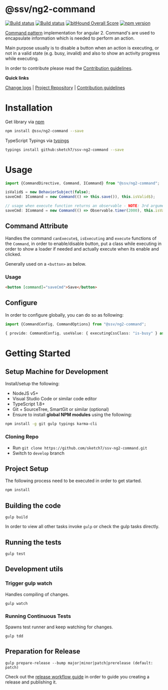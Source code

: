 [projectUri]: https://github.com/sketch7/ssv-ng2-command
[projectGit]: https://github.com/sketch7/ssv-ng2-command.git
[changeLog]: ./doc/CHANGELOG.md

[contribWiki]: ./doc/CONTRIBUTION.md
[releaseWorkflowWiki]: ./doc/RELEASE-WORKFLOW.md

[npm]: https://www.npmjs.com
[jspm]: http://jspm.io
[typings]: https://github.com/typings/typings
[commandPatternWiki]: https://en.wikipedia.org/wiki/Command_pattern

# @ssv/ng2-command
[![Build status](https://ci.appveyor.com/api/projects/status/0yno0mn184bj5tbd?svg=true)](https://ci.appveyor.com/project/chiko/ssv-ng2-command)
[![Build status](https://ci.appveyor.com/api/projects/status/0yno0mn184bj5tbd/branch/master?svg=true)](https://ci.appveyor.com/project/chiko/ssv-ng2-command/branch/master)
[![bitHound Overall Score](https://www.bithound.io/github/sketch7/ssv-ng2-command/badges/score.svg)](https://www.bithound.io/github/sketch7/ssv-ng2-command)
[![npm version](https://badge.fury.io/js/%40ssv%2Fng2-command.svg)](https://badge.fury.io/js/%40ssv%2Fng2-command)

[Command pattern][commandPatternWiki] implementation for angular 2. Command's are used to encapsulate information which is needed to perform an action.

Main purpose usually is to disable a button when an action is executing, or not in a valid state (e.g. busy, invalid) and also to show an activity progress while executing.


In order to contribute please read the [Contribution guidelines][contribWiki].

**Quick links**

[Change logs][changeLog] | [Project Repository][projectUri] | [Contribution guidelines][contribWiki]

# Installation

Get library via [npm]
```bash
npm install @ssv/ng2-command --save
```

TypeScript Typings via [typings]
```bash
typings install github:sketch7/ssv-ng2-command --save
```

# Usage

```ts
import {CommandDirective, Command, ICommand} from "@ssv/ng2-command";

isValid$ = new BehaviorSubject(false);
saveCmd: ICommand = new Command(() => this.save()), this.isValid$);

// usage when execute function returns an observable - NOTE: 3rd argument must be true!
saveCmd: ICommand = new Command(() => Observable.timer(2000), this.isValid$, true);
```

## Command Attribute
Handles the command `canExecute$`, `isExecuting` and `execute` functions of the `Command`, in order to 
enable/disable button, put a class while executing in order to show a loader if needed and actually execute
when its enable and clicked.

Generally used on a `<button>` as below.

### Usage

```html
<button [command]="saveCmd">Save</button>
```

## Configure
In order to configure globally, you can do so as following:

```ts
import {CommandConfig, CommandOptions} from "@ssv/ng2-command";

{ provide: CommandConfig, useValue: { executingCssClass: "is-busy" } as CommandOptions }
```


# Getting Started

## Setup Machine for Development
Install/setup the following:

- NodeJS v5+
- Visual Studio Code or similar code editor
- TypeScript 1.8+
- Git + SourceTree, SmartGit or similar (optional)
- Ensure to install **global NPM modules** using the following:


```bash
npm install -g git gulp typings karma-cli
```


### Cloning Repo

- Run `git clone https://github.com/sketch7/ssv-ng2-command.git`
- Switch to `develop` branch


## Project Setup
The following process need to be executed in order to get started.

```bash
npm install
```


## Building the code

```
gulp build
```
In order to view all other tasks invoke `gulp` or check the gulp tasks directly.

## Running the tests

```
gulp test
```


## Development utils

### Trigger gulp watch
Handles compiling of changes.
```
gulp watch
```


### Running Continuous Tests
Spawns test runner and keep watching for changes.
```
gulp tdd
```


## Preparation for Release

```
gulp prepare-release --bump major|minor|patch|prerelease (default: patch)
```
Check out the [release workflow guide][releaseWorkflowWiki] in order to guide you creating a release and publishing it.